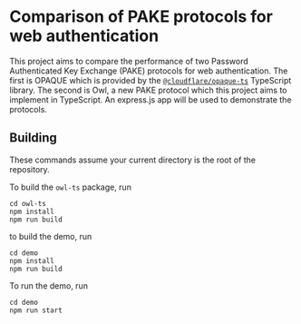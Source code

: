 # Comparison of PAKE protocols for web authentication
This project aims to compare the performance of two Password Authenticated Key Exchange (PAKE) protocols for web authentication. The first is OPAQUE which is provided by the [`@cloudflare/opaque-ts`](https://www.npmjs.com/package/@cloudflare/opaque-ts) TypeScript library. The second is Owl, a new PAKE protocol which this project aims to implement in TypeScript. An express.js app will be used to demonstrate the protocols.

## Building
These commands assume your current directory is the root of the repository.

To build the `owl-ts` package, run
```
cd owl-ts
npm install
npm run build
```
to build the demo, run
```
cd demo
npm install
npm run build
```

To run the demo, run
```
cd demo
npm run start
```